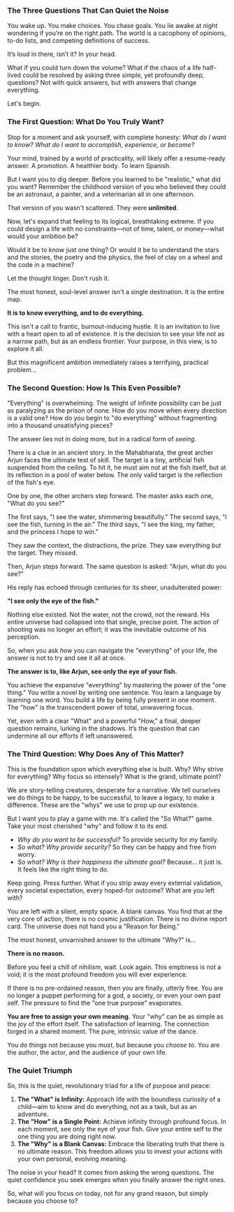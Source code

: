 
### The Three Questions That Can Quiet the Noise

You wake up. You make choices. You chase goals. You lie awake at night wondering if you’re on the right path. The world is a cacophony of opinions, to-do lists, and competing definitions of success.

It’s loud in there, isn’t it? In your head.

What if you could turn down the volume? What if the chaos of a life half-lived could be resolved by asking three simple, yet profoundly deep, questions? Not with quick answers, but with answers that change everything.

Let's begin.

### The First Question: What Do You Truly Want?

Stop for a moment and ask yourself, with complete honesty: *What do I want to know? What do I want to accomplish, experience, or become?*

Your mind, trained by a world of practicality, will likely offer a resume-ready answer. A promotion. A healthier body. To learn Spanish.

But I want you to dig deeper. Before you learned to be "realistic," what did you want? Remember the childhood version of you who believed they could be an astronaut, a painter, and a veterinarian all in one afternoon.

That version of you wasn't scattered. They were **unlimited**.

Now, let's expand that feeling to its logical, breathtaking extreme. If you could design a life with no constraints—not of time, talent, or money—what would your ambition be?

Would it be to know just one thing? Or would it be to understand the stars and the stories, the poetry and the physics, the feel of clay on a wheel and the code in a machine?

Let the thought linger. Don't rush it.

The most honest, soul-level answer isn't a single destination. It is the entire map.

**It is to know everything, and to do everything.**

This isn't a call to frantic, burnout-inducing hustle. It is an invitation to live with a heart open to all of existence. It is the decision to see your life not as a narrow path, but as an endless frontier. Your purpose, in this view, is to explore it all.

But this magnificent ambition immediately raises a terrifying, practical problem...

### The Second Question: How Is This Even Possible?

"Everything" is overwhelming. The weight of infinite possibility can be just as paralyzing as the prison of none. How do you move when every direction is a valid one? How do you begin to "do everything" without fragmenting into a thousand unsatisfying pieces?

The answer lies not in doing more, but in a radical form of *seeing*.

There is a clue in an ancient story. In the Mahabharata, the great archer Arjun faces the ultimate test of skill. The target is a tiny, artificial fish suspended from the ceiling. To hit it, he must aim not at the fish itself, but at its reflection in a pool of water below. The only valid target is the reflection of the fish's eye.

One by one, the other archers step forward. The master asks each one, "What do you see?"

The first says, "I see the water, shimmering beautifully."
The second says, "I see the fish, turning in the air."
The third says, "I see the king, my father, and the princess I hope to win."

They saw the context, the distractions, the prize. They saw everything *but* the target. They missed.

Then, Arjun steps forward. The same question is asked: "Arjun, what do you see?"

His reply has echoed through centuries for its sheer, unadulterated power:

**"I see only the eye of the fish."**

Nothing else existed. Not the water, not the crowd, not the reward. His entire universe had collapsed into that single, precise point. The action of shooting was no longer an effort; it was the inevitable outcome of his perception.

So, when you ask *how* you can navigate the "everything" of your life, the answer is not to try and see it all at once.

**The answer is to, like Arjun, see only the eye of your fish.**

You achieve the expansive "everything" by mastering the power of the "one thing." You write a novel by writing one sentence. You learn a language by learning one word. You build a life by being fully present in one moment. The "how" is the transcendent power of total, unwavering focus.

Yet, even with a clear "What" and a powerful "How," a final, deeper question remains, lurking in the shadows. It’s the question that can undermine all our efforts if left unanswered.

### The Third Question: Why Does Any of This Matter?

This is the foundation upon which everything else is built. Why? Why strive for everything? Why focus so intensely? What is the grand, ultimate point?

We are story-telling creatures, desperate for a narrative. We tell ourselves we do things to be happy, to be successful, to leave a legacy, to make a difference. These are the "whys" we use to prop up our existence.

But I want you to play a game with me. It's called the "So What?" game. Take your most cherished "why" and follow it to its end.

*   *Why do you want to be successful?* To provide security for my family.
*   *So what? Why provide security?* So they can be happy and free from worry.
*   *So what? Why is their happiness the ultimate goal?* Because... it just is. It feels like the right thing to do.

Keep going. Press further. What if you strip away every external validation, every societal expectation, every hoped-for outcome? What are you left with?

You are left with a silent, empty space. A blank canvas. You find that at the very core of action, there is no cosmic justification. There is no divine report card. The universe does not hand you a "Reason for Being."

The most honest, unvarnished answer to the ultimate "Why?" is...

**There is no reason.**

Before you feel a chill of nihilism, wait. Look again. This emptiness is not a void; it is the most profound freedom you will ever experience.

If there is no pre-ordained reason, then you are finally, utterly free. You are no longer a puppet performing for a god, a society, or even your own past self. The pressure to find the "one true purpose" evaporates.

**You are free to assign your own meaning.** Your "why" can be as simple as the joy of the effort itself. The satisfaction of learning. The connection forged in a shared moment. The pure, intrinsic value of the dance.

You do things not because you *must*, but because you *choose to*. You are the author, the actor, and the audience of your own life.

### The Quiet Triumph

So, this is the quiet, revolutionary triad for a life of purpose and peace:

1.  **The "What" is Infinity:** Approach life with the boundless curiosity of a child—aim to know and do everything, not as a task, but as an adventure.
2.  **The "How" is a Single Point:** Achieve infinity through profound focus. In each moment, see only the eye of your fish. Give your entire self to the one thing you are doing right now.
3.  **The "Why" is a Blank Canvas:** Embrace the liberating truth that there is no ultimate reason. This freedom allows you to invest your actions with your own personal, evolving meaning.

The noise in your head? It comes from asking the wrong questions. The quiet confidence you seek emerges when you finally answer the right ones.

So, what will you focus on today, not for any grand reason, but simply because you choose to?